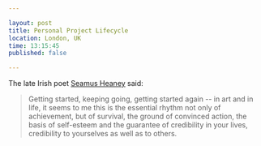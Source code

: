 ```yaml
---

layout: post
title: Personal Project Lifecycle
location: London, UK
time: 13:15:45
published: false

---
```


The late Irish poet [Seamus Heaney](http://en.wikipedia.org/wiki/Seamus_Heaney) said: 

 > Getting started, keeping going, getting started again -- in art and in life, it seems to me this is the essential rhythm not only of achievement, but of survival, the ground of convinced action, the basis of self-esteem and the guarantee of credibility in your lives, credibility to yourselves as well as to others.
